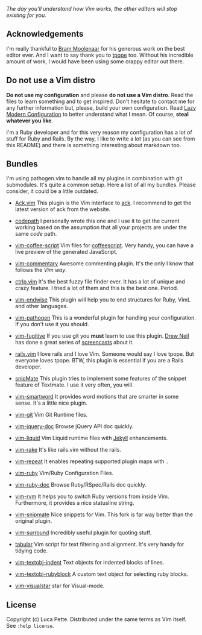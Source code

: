 *The day you'll understand how Vim works, the other editors will stop existing
for you.*

Acknowledgements
----------------

I'm really thankful to [Bram Moolenaar](http://www.moolenaar.net/) for his
generous work on the best editor ever. And I want to say thank you to
[tpope](http://tpo.pe/) too. Without his incredible amount of work, I would
have been using some crappy editor out there.

Do not use a Vim distro
-----------------------

**Do not use my configuration** and please **do not use a Vim distro**. Read
the files to learn something and to get inspired. Don't hesitate to contact me
for any further information but, please, build your own configuration. Read
[Lazy Modern
Configuration](http://lucapette.com/vim/rails/vim-for-rails-developers-lazy-modern-configuration/)
to better understand what I mean. Of course, **steal whatever you like**.

I'm a Ruby developer and for this very reason my configuration
has a lot of stuff for Ruby and Rails. By the way, I like to write a lot (as
you can see from this README) and there is something interesting about
markdown too.

Bundles
-------

I'm using pathogen.vim to handle all my plugins in combination with git
submodules. It's quite a common setup. Here a list of all my bundles. Please
consider, it could be a little outdated.

- [Ack.vim](http://www.vim.org/scripts/script.php?script_id=2572)
  This plugin is the Vim interface to [ack](http://betterthangrep.com/). I
  recommend to get the latest version of ack from the website.

- [codepath](http://www.vim.org/scripts/script.php?script_id=3435)
  I personally wrote this one and I use it to get the current working based on
  the assumption that all your projects are under the same *code* path.

- [vim-coffee-script](https://github.com/kchmck/vim-coffee-script)
  Vim files for [coffeescript](http://coffeescript.org/). Very handy, you can
  have a live preview of the generated JavaScript.

- [vim-commentary](https://github.com/tpope/vim-commentary)
  Awesome commenting plugin. It's the only I know that follows the *Vim way*.

- [ctrlp.vim](http://kien.github.com/ctrlp.vim/)
  It's the best fuzzy file finder ever. It has a lot of unique and crazy
  feature. I tried a lot of them and this is the best one. Period.

- [vim-endwise](https://github.com/tpope/vim-endwise)
  This plugin will help you to end structures for Ruby, VimL and other
  languages.

- [vim-pathogen](https://github.com/tpope/vim-pathogen)
  This is a wonderful plugin for handling your configuration. If you don't
  use it you should.

- [vim-fugitive](https://github.com/tpope/vim-fugitive)
  If you use git you **must** learn to use this plugin.
  [Drew Neil](https://github.com/nelstrom) has done a great series of
  [screencasts](http://vimcasts.org/) about it.

- [rails.vim](http://rails.vim.tpope.net/)
  I love rails and I love Vim. Someone would say I love tpope. But everyone
  loves tpope. BTW, this plugin is essential if you are a Rails developer.

- [snipMate](https://github.com/garbas/vim-snipmate)
  This plugin tries to implement some features of the snippet feature of
  Textmate. I use it very often, you will.

- [vim-smartword](https://github.com/kana/vim-smartword)
  It provides word motions that are smarter in some sense. It's a little
  nice plugin.

- [vim-git](https://github.com/tpope/vim-git)
  Vim Git Runtime files.

- [vim-jquery-doc](https://github.com/lucapette/vim-jquery-doc)
  Browse jQuery API doc quickly.

- [vim-liquid](https://github.com/tpope/vim-liquid)
  Vim Liquid runtime files with [Jekyll](http://jekyllrb.com/) enhancements.

- [vim-rake](https://github.com/tpope/vim-rake)
   It's like rails.vim without the rails.

- [vim-repeat](https://github.com/tpope/vim-repeat)
  It enables repeating supported plugin maps with `.`

- [vim-ruby](https://github.com/vim-ruby/vim-ruby)
  Vim/Ruby Configuration Files.

- [vim-ruby-doc](https://github.com/lucapette/vim-ruby-doc)
  Browse Ruby/RSpec/Rails doc quickly.

- [vim-rvm](https://github.com/tpope/vim.rvm)
  It helps you to switch Ruby versions from inside Vim. Furthermore, it
  provides a nice statusline string.

- [vim-snipmate](https://github.com/garbas/vim-snipmate)
  Nice snippets for Vim. This fork is far way better than the original plugin.

- [vim-surround](https://github.com/tpope/vim-surround)
  Incredibly useful plugin for quoting stuff.

- [tabular](https://github.com/godlygeek/tabular)
  Vim script for text filtering and alignment. It's very handy for tidying
  code.

- [vim-textobj-indent](https://github.com/kana/vim-textobj-indent)
  Text objects for indented blocks of lines.

- [vim-textobj-rubyblock](https://github.com/nelstrom/vim-textobj-rubyblock)
  A custom text object for selecting ruby blocks.

- [vim-visualstar](https://github.com/thinca/vim-visualstar)
  star for Visual-mode.

License
-------

Copyright (c) Luca Pette. Distributed under the same terms as Vim itself. See `:help license`.
